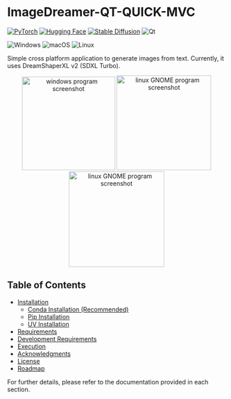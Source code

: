# ImageDreamer-QT-QUICK-MVC

[![PyTorch](https://img.shields.io/badge/PyTorch-%23EE4C2C.svg?style=for-the-badge&logo=PyTorch&logoColor=white)](https://pytorch.org/)
[![Hugging Face](https://img.shields.io/badge/%F0%9F%A4%97%20Hugging%20Face-%23FFD43B.svg?style=for-the-badge&logo=HuggingFace&logoColor=black)](https://huggingface.co/)
[![Stable Diffusion](https://img.shields.io/badge/Stable%20Diffusion%20XL%20Turbo-078B75.svg?style=for-the-badge)](https://huggingface.co/Lykon/dreamshaper-xl-v2-turbo)
![Qt](https://img.shields.io/badge/Qt-%2341CD52.svg?style=for-the-badge&logo=Qt&logoColor=white)

![Windows](https://img.shields.io/badge/Windows-%230078D6.svg?style=for-the-badge&logo=windows&logoColor=white)
![macOS](https://img.shields.io/badge/macOS-%23999999.svg?style=for-the-badge&logo=apple&logoColor=white)
![Linux](https://img.shields.io/badge/Linux-%23FCC624.svg?style=for-the-badge&logo=linux&logoColor=black)


Simple cross platform application to generate images from text. Currently, it uses DreamShaperXL v2 (SDXL Turbo).

<p align="center">
	<img src="assets/program_windows.jpg" alt="windows program screenshot" width="215" />
	<img src="assets/program_mac.png" alt="linux GNOME program screenshot" width="218" />
	<img src="assets/program_linux.png" alt="linux GNOME program screenshot" width="220" />
</p>


## Table of Contents
- [Installation](docs/Installation.md)
  - [Conda Installation (Recommended)](docs/Installation.md#conda-installation)
  - [Pip Installation](docs/Installation.md#pip-installation)
  - [UV Installation](docs/Installation.md#uv-installation)
- [Requirements](docs/Requirements.md)
- [Development Requirements](docs/Development.md)
- [Execution](docs/Execution.md)
- [Acknowledgments](docs/Acknowledgments.md)
- [License](docs/License.md)
- [Roadmap](docs/Roadmap.md)

For further details, please refer to the documentation provided in each section.
